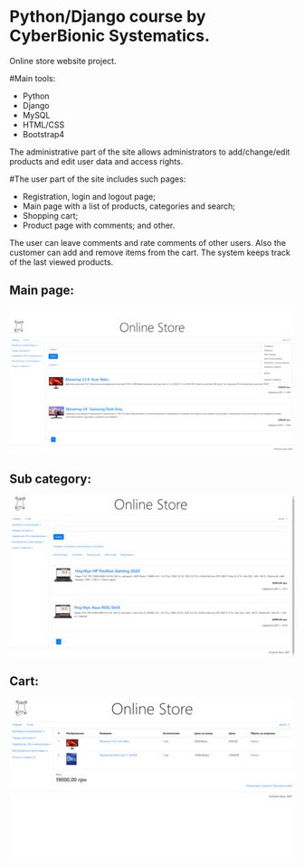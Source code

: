 Python/Django course by CyberBionic Systematics.
========================

Online store website project.

#Main tools:
  - Python
  - Django
  - MySQL
  - HTML/CSS
  - Bootstrap4

The administrative part of the site allows administrators to add/change/edit products and edit user data and access rights.

#The user part of the site includes such pages:
  - Registration, login and logout page;
  - Main page with a list of products, categories and search;
  - Shopping cart;
  - Product page with comments;
  and other.

The user can leave comments and rate comments of other users. Also the customer can add and remove items from the cart. The system keeps track of the last viewed products.


Main page:
-------------------------

![](https://github.com/Leu-s/OnlineStore-Django/blob/main/media/github/main.png)

Sub category:
-------------------------

![](https://github.com/Leu-s/OnlineStore-Django/blob/main/media/github/subcategory.png)

Cart:
-------------------------

![](https://github.com/Leu-s/OnlineStore-Django/blob/main/media/github/cart.png)
